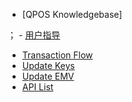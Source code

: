 - [QPOS Knowledgebase]

；  - [用户指导](/user/README.md)

  - [Transaction Flow](/transaction/README.md)
  - [Update Keys](/transaction/README.md)
  - [Update EMV](/transaction/README.md)
  - [API List](transaction/README.md)

